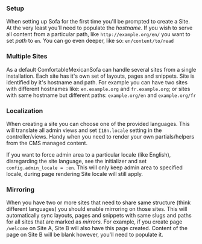### Setup
When setting up Sofa for the first time you'll be prompted to create a Site. At the very least you'll need to populate the *hostname*. If you wish to serve all content from a particular path, like `http://example.org/en/` you want to set *path* to `en`. You can go even deeper, like so: `en/content/to/read`

### Multiple Sites
As a default ComfortableMexicanSofa can handle several sites from a single installation. Each site has it's own set of layouts, pages and snippets. Site is identified by it's hostname and path. For example you can have two sites with different hostnames like: `en.example.org` and `fr.example.org`; or sites with same hostname but different paths: `example.org/en` and `example.org/fr`

### Localization
When creating a site you can choose one of the provided languages. This will translate all admin views and set `I18n.locale` setting in the controller/views. Handy when you need to render your own partials/helpers from the CMS managed content.

If you want to force admin area to a particular locale (like English), disregarding the site language, see the initializer and set `config.admin_locale = :en`. This will only keep admin area to specified locale, during page rendering Site locale will still apply.

### Mirroring
When you have two or more sites that need to share same structure (think different languages) you should enable mirroring on those sites. This will automatically sync layouts, pages and snippets with same slugs and paths for all sites that are marked as *mirrors*. For example, if you create page `/welcome` on Site A, Site B will also have this page created. Content of the page on Site B will be blank however, you'll need to populate it.



